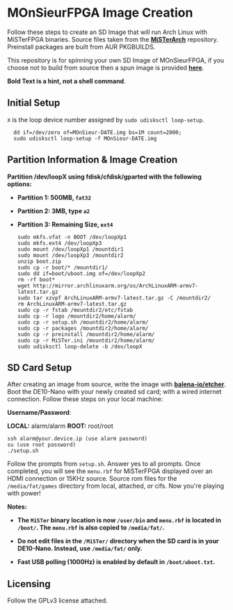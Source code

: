 # MOnSieurFPGA Image Creation

Follow these steps to create an SD Image that will run Arch Linux with MiSTerFPGA binaries. Source files taken from the [**MiSTerArch**](https://github.com/amstan/MiSTerArch) repository. Preinstall packages are built from AUR PKGBUILDS.

This repository is for spinning your own SD Image of MOnSieurFPGA, if you choose not to build from source then a spun image is provided [**here**](https://github.com/MOnSieurFPGA/MOnSieurFPGA-Image_Build).

**Bold Text is a hint, not a shell command**.

## Initial Setup

`X` is the loop device number assigned by `sudo udisksctl loop-setup`.

      dd if=/dev/zero of=MOnSieur-DATE.img bs=1M count=2000;
      sudo udisksctl loop-setup -f MOnSieur-DATE.img

## Partition Information & Image Creation
**Partition /dev/loopX using fdisk/cfdisk/gparted with the following options:**

- **Partition 1: 500MB, `fat32`**
- **Partition 2: 3MB, type `a2`**
- **Partition 3: Remaining Size, `ext4`**

      sudo mkfs.vfat -n BOOT /dev/loopXp1
      sudo mkfs.ext4 /dev/loopXp3
      sudo mount /dev/loopXp1 /mountdir1
      sudo mount /dev/loopXp3 /mountdir2
      unzip boot.zip
      sudo cp -r boot/* /mountdir1/
      sudo dd if=boot/uboot.img of=/dev/loopXp2
      rm -rf boot*
      wget http://mirror.archlinuxarm.org/os/ArchLinuxARM-armv7-latest.tar.gz
      sudo tar xzvpf ArchLinuxARM-armv7-latest.tar.gz -C /mountdir2/
      rm ArchLinuxARM-armv7-latest.tar.gz
      sudo cp -r fstab /mountdir2/etc/fstab
      sudo cp -r logo /mountdir2/home/alarm/
      sudo cp -r setup.sh /mountdir2/home/alarm/
      sudo cp -r packages /mountdir2/home/alarm/
      sudo cp -r preinstall /mountdir2/home/alarm/
      sudo cp -r MiSTer.ini /mountdir2/home/alarm/
      sudo udisksctl loop-delete -b /dev/loopX 
      
## SD Card Setup

After creating an image from source, write the image with [**balena-io/etcher**](https://github.com/balena-io/etcher). Boot the DE10-Nano with your newly created sd card; with a wired internet connection. Follow these steps on your local machine:

**Username/Password**:

**LOCAL:**  alarm/alarm  **ROOT:**  root/root
      
    ssh alarm@your.device.ip (use alarm password)
    su (use root password)
    ./setup.sh

Follow the prompts from `setup.sh`. Answer yes to all prompts. Once completed, you will see the `menu.rbf` for MiSTerFPGA displayed over an HDMI connection or 15KHz source. Source rom files for the `/media/fat/games` directory from local, attached, or cifs. Now you're playing with power!

   **Notes:**
   - **The  `MiSTer`  binary location is  now **`/user/bin`**  and  **`menu.rbf`**  is located in `/boot/`. The `menu.rbf` is also copied to `/media/fat/`.**
   
   - **Do not edit files in the `/MiSTer/` directory when the SD card is in your DE10-Nano. Instead, use `/media/fat/` only.**
   
   - **Fast USB polling (1000Hz) is enabled by default in `/boot/uboot.txt`.**

## Licensing

Follow the GPLv3 license attached.


